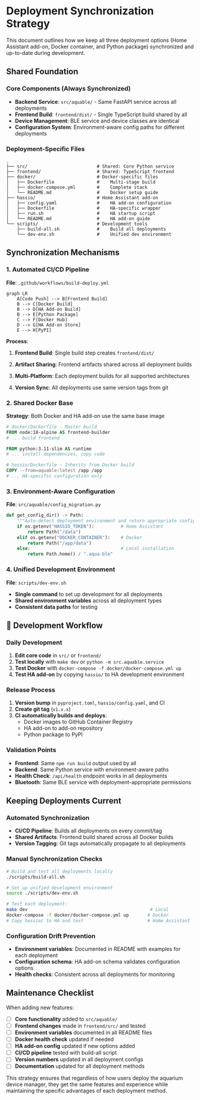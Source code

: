 # Deployment Synchronization Strategy

This document outlines how we keep all three deployment options (Home Assistant add-on, Docker container, and Python package) synchronized and up-to-date during development.

## Shared Foundation

### Core Components (Always Synchronized)

- **Backend Service**: `src/aquable/` - Same FastAPI service across all deployments
- **Frontend Build**: `frontend/dist/` - Single TypeScript build shared by all
- **Device Management**: BLE service and device classes are identical
- **Configuration System**: Environment-aware config paths for different deployments

### Deployment-Specific Files

```
.
├── src/                          # Shared: Core Python service
├── frontend/                     # Shared: TypeScript frontend
├── docker/                       # Docker-specific files
│   ├── Dockerfile                #    Multi-stage build
│   ├── docker-compose.yml        #    Complete stack
│   └── README.md                 #    Docker setup guide
├── hassio/                       # Home Assistant add-on
│   ├── config.yaml               #    HA add-on configuration
│   ├── Dockerfile                #    HA-specific wrapper
│   ├── run.sh                    #    HA startup script
│   └── README.md                 #    HA add-on guide
└── scripts/                      # Development tools
    ├── build-all.sh              #    Build all deployments
    └── dev-env.sh                #    Unified dev environment
```

## Synchronization Mechanisms

### 1. Automated CI/CD Pipeline

**File**: `.github/workflows/build-deploy.yml`

```mermaid
graph LR
    A[Code Push] --> B[Frontend Build]
    B --> C[Docker Build]
    B --> D[HA Add-on Build]
    B --> E[Python Package]
    C --> F[Docker Hub]
    D --> G[HA Add-on Store]
    E --> H[PyPI]
```

**Process**:
1. **Frontend Build**: Single build step creates `frontend/dist/`

2. **Artifact Sharing**: Frontend artifacts shared across all deployment builds
3. **Multi-Platform**: Each deployment builds for all supported architectures
4. **Version Sync**: All deployments use same version tags from git

### 2. Shared Docker Base

**Strategy**: Both Docker and HA add-on use the same base image

```dockerfile
# docker/Dockerfile - Master build
FROM node:18-alpine AS frontend-builder
# ... build frontend

FROM python:3.11-slim AS runtime
# ... install dependencies, copy code
```

```dockerfile
# hassio/Dockerfile - Inherits from Docker build
COPY --from=aquable:latest /app /app
# ... HA-specific configuration only
```

### 3. Environment-Aware Configuration

**File**: `src/aquable/config_migration.py`

```python
def get_config_dir() -> Path:
    """Auto-detect deployment environment and return appropriate config path."""
    if os.getenv("HASSIO_TOKEN"):          # Home Assistant
        return Path("/data")
    elif os.getenv("DOCKER_CONTAINER"):    # Docker
        return Path("/app/data")
    else:                                  # Local installation
        return Path.home() / ".aqua-ble"
```

### 4. Unified Development Environment

**File**: `scripts/dev-env.sh`

- **Single command** to set up development for all deployments
- **Shared environment variables** across all deployment types
- **Consistent data paths** for testing

## 🧪 Development Workflow

### Daily Development

1. **Edit core code** in `src/` or `frontend/`
2. **Test locally** with `make dev` or `python -m src.aquable.service`
3. **Test Docker** with `docker-compose -f docker/docker-compose.yml up`
4. **Test HA add-on** by copying `hassio/` to HA development environment

### Release Process

1. **Version bump** in `pyproject.toml`, `hassio/config.yaml`, and CI
2. **Create git tag** (`v1.x.x`)
3. **CI automatically builds and deploys**:
   - Docker images to GitHub Container Registry
   - HA add-on to add-on repository
   - Python package to PyPI

### Validation Points

- **Frontend**: Same `npm run build` output used by all
- **Backend**: Same Python service with environment-aware paths
- **Health Check**: `/api/health` endpoint works in all deployments
- **Bluetooth**: Same BLE service with deployment-appropriate permissions

## Keeping Deployments Current

### Automated Synchronization

- **CI/CD Pipeline**: Builds all deployments on every commit/tag
- **Shared Artifacts**: Frontend build shared across all Docker builds
- **Version Tagging**: Git tags automatically propagate to all deployments

### Manual Synchronization Checks

```bash
# Build and test all deployments locally
./scripts/build-all.sh

# Set up unified development environment
source ./scripts/dev-env.sh

# Test each deployment:
make dev                                              # Local
docker-compose -f docker/docker-compose.yml up       # Docker
# Copy hassio/ to HA and test                        # Home Assistant
```

### Configuration Drift Prevention

- **Environment variables**: Documented in README with examples for each deployment
- **Configuration schema**: HA add-on schema validates configuration options
- **Health checks**: Consistent across all deployments for monitoring

## Maintenance Checklist

When adding new features:

- [ ] **Core functionality** added to `src/aquable/`
- [ ] **Frontend changes** made in `frontend/src/` and tested
- [ ] **Environment variables** documented in all README files
- [ ] **Docker health check** updated if needed
- [ ] **HA add-on config** updated if new options added
- [ ] **CI/CD pipeline** tested with build-all script
- [ ] **Version numbers** updated in all deployment configs
- [ ] **Documentation** updated for all deployment methods

This strategy ensures that regardless of how users deploy the aquarium device manager, they get the same features and experience while maintaining the specific advantages of each deployment method.
